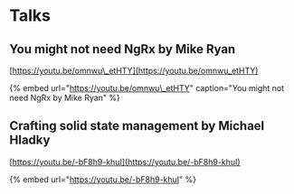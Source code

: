 # Talks

## You might not need NgRx by Mike Ryan

[https://youtu.be/omnwu\_etHTY](https://youtu.be/omnwu_etHTY)

{% embed url="https://youtu.be/omnwu\_etHTY" caption="You might not need NgRx by Mike Ryan" %}

## Crafting solid state management by Michael Hladky

[https://youtu.be/-bF8h9-khuI](https://youtu.be/-bF8h9-khuI)

{% embed url="https://youtu.be/-bF8h9-khuI" %}



